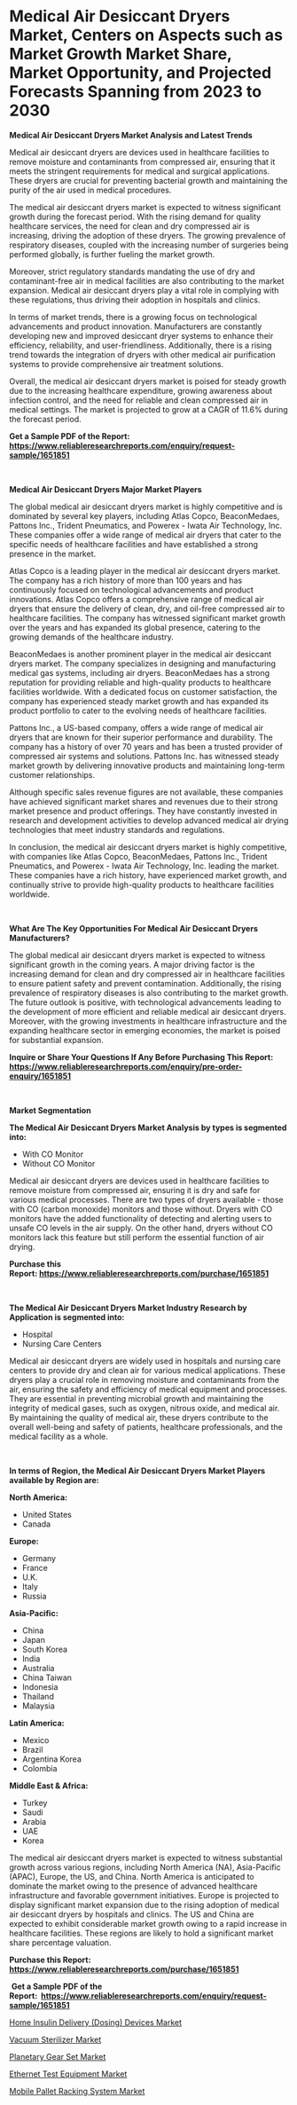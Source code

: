 <p><h1>Medical Air Desiccant Dryers Market, Centers on Aspects such as Market Growth Market Share, Market Opportunity, and Projected Forecasts Spanning from 2023 to 2030</h1></p><p><strong>Medical Air Desiccant Dryers Market Analysis and Latest Trends</strong></p>
<p><p>Medical air desiccant dryers are devices used in healthcare facilities to remove moisture and contaminants from compressed air, ensuring that it meets the stringent requirements for medical and surgical applications. These dryers are crucial for preventing bacterial growth and maintaining the purity of the air used in medical procedures.</p><p>The medical air desiccant dryers market is expected to witness significant growth during the forecast period. With the rising demand for quality healthcare services, the need for clean and dry compressed air is increasing, driving the adoption of these dryers. The growing prevalence of respiratory diseases, coupled with the increasing number of surgeries being performed globally, is further fueling the market growth.</p><p>Moreover, strict regulatory standards mandating the use of dry and contaminant-free air in medical facilities are also contributing to the market expansion. Medical air desiccant dryers play a vital role in complying with these regulations, thus driving their adoption in hospitals and clinics.</p><p>In terms of market trends, there is a growing focus on technological advancements and product innovation. Manufacturers are constantly developing new and improved desiccant dryer systems to enhance their efficiency, reliability, and user-friendliness. Additionally, there is a rising trend towards the integration of dryers with other medical air purification systems to provide comprehensive air treatment solutions.</p><p>Overall, the medical air desiccant dryers market is poised for steady growth due to the increasing healthcare expenditure, growing awareness about infection control, and the need for reliable and clean compressed air in medical settings. The market is projected to grow at a CAGR of 11.6% during the forecast period.</p></p>
<p><strong>Get a Sample PDF of the Report:&nbsp; <a href="https://www.reliableresearchreports.com/enquiry/request-sample/1651851">https://www.reliableresearchreports.com/enquiry/request-sample/1651851</a></strong></p>
<p>&nbsp;</p>
<p><strong>Medical Air Desiccant Dryers Major Market Players</strong></p>
<p><p>The global medical air desiccant dryers market is highly competitive and is dominated by several key players, including Atlas Copco, BeaconMedaes, Pattons Inc., Trident Pneumatics, and Powerex - Iwata Air Technology, Inc. These companies offer a wide range of medical air dryers that cater to the specific needs of healthcare facilities and have established a strong presence in the market.</p><p>Atlas Copco is a leading player in the medical air desiccant dryers market. The company has a rich history of more than 100 years and has continuously focused on technological advancements and product innovations. Atlas Copco offers a comprehensive range of medical air dryers that ensure the delivery of clean, dry, and oil-free compressed air to healthcare facilities. The company has witnessed significant market growth over the years and has expanded its global presence, catering to the growing demands of the healthcare industry.</p><p>BeaconMedaes is another prominent player in the medical air desiccant dryers market. The company specializes in designing and manufacturing medical gas systems, including air dryers. BeaconMedaes has a strong reputation for providing reliable and high-quality products to healthcare facilities worldwide. With a dedicated focus on customer satisfaction, the company has experienced steady market growth and has expanded its product portfolio to cater to the evolving needs of healthcare facilities.</p><p>Pattons Inc., a US-based company, offers a wide range of medical air dryers that are known for their superior performance and durability. The company has a history of over 70 years and has been a trusted provider of compressed air systems and solutions. Pattons Inc. has witnessed steady market growth by delivering innovative products and maintaining long-term customer relationships.</p><p>Although specific sales revenue figures are not available, these companies have achieved significant market shares and revenues due to their strong market presence and product offerings. They have constantly invested in research and development activities to develop advanced medical air drying technologies that meet industry standards and regulations.</p><p>In conclusion, the medical air desiccant dryers market is highly competitive, with companies like Atlas Copco, BeaconMedaes, Pattons Inc., Trident Pneumatics, and Powerex - Iwata Air Technology, Inc. leading the market. These companies have a rich history, have experienced market growth, and continually strive to provide high-quality products to healthcare facilities worldwide.</p></p>
<p>&nbsp;</p>
<p><strong>What Are The Key Opportunities For Medical Air Desiccant Dryers Manufacturers?</strong></p>
<p><p>The global medical air desiccant dryers market is expected to witness significant growth in the coming years. A major driving factor is the increasing demand for clean and dry compressed air in healthcare facilities to ensure patient safety and prevent contamination. Additionally, the rising prevalence of respiratory diseases is also contributing to the market growth. The future outlook is positive, with technological advancements leading to the development of more efficient and reliable medical air desiccant dryers. Moreover, with the growing investments in healthcare infrastructure and the expanding healthcare sector in emerging economies, the market is poised for substantial expansion.</p></p>
<p><strong>Inquire or Share Your Questions If Any Before Purchasing This Report: <a href="https://www.reliableresearchreports.com/enquiry/pre-order-enquiry/1651851">https://www.reliableresearchreports.com/enquiry/pre-order-enquiry/1651851</a></strong></p>
<p>&nbsp;</p>
<p><strong>Market Segmentation</strong></p>
<p><strong>The Medical Air Desiccant Dryers Market Analysis by types is segmented into:</strong></p>
<p><ul><li>With CO Monitor</li><li>Without CO Monitor</li></ul></p>
<p><p>Medical air desiccant dryers are devices used in healthcare facilities to remove moisture from compressed air, ensuring it is dry and safe for various medical processes. There are two types of dryers available - those with CO (carbon monoxide) monitors and those without. Dryers with CO monitors have the added functionality of detecting and alerting users to unsafe CO levels in the air supply. On the other hand, dryers without CO monitors lack this feature but still perform the essential function of air drying.</p></p>
<p><strong>Purchase this Report:&nbsp;<a href="https://www.reliableresearchreports.com/purchase/1651851">https://www.reliableresearchreports.com/purchase/1651851</a></strong></p>
<p>&nbsp;</p>
<p><strong>The Medical Air Desiccant Dryers Market Industry Research by Application is segmented into:</strong></p>
<p><ul><li>Hospital</li><li>Nursing Care Centers</li></ul></p>
<p><p>Medical air desiccant dryers are widely used in hospitals and nursing care centers to provide dry and clean air for various medical applications. These dryers play a crucial role in removing moisture and contaminants from the air, ensuring the safety and efficiency of medical equipment and processes. They are essential in preventing microbial growth and maintaining the integrity of medical gases, such as oxygen, nitrous oxide, and medical air. By maintaining the quality of medical air, these dryers contribute to the overall well-being and safety of patients, healthcare professionals, and the medical facility as a whole.</p></p>
<p>&nbsp;</p>
<p><strong>In terms of Region, the Medical Air Desiccant Dryers Market Players available by Region are:</strong></p>
<p>
    <p> <strong> North America: </strong>
        <ul>
            <li>United States</li>
            <li>Canada</li>
        </ul>
        </p> 
    <p> <strong> Europe: </strong>
        <ul>
            <li>Germany</li>
            <li>France</li>
            <li>U.K.</li>
            <li>Italy</li>
            <li>Russia</li>
        </ul>
        </p> 
    <p> <strong> Asia-Pacific: </strong>
        <ul>
            <li>China</li>
            <li>Japan</li>
            <li>South Korea</li>
            <li>India</li>
            <li>Australia</li>
            <li>China Taiwan</li>
            <li>Indonesia</li>
            <li>Thailand</li>
            <li>Malaysia</li>
        </ul>
        </p> 
    <p> <strong> Latin America: </strong>
        <ul>
            <li>Mexico</li>
            <li>Brazil</li>
            <li>Argentina Korea</li>
            <li>Colombia</li>
        </ul>
        </p> 
    <p> <strong> Middle East & Africa: </strong>
        <ul>
            <li>Turkey</li>
            <li>Saudi</li>
            <li>Arabia</li>
            <li>UAE</li>
            <li>Korea</li>
        </ul>
    </p>
    </p>
<p><p>The medical air desiccant dryers market is expected to witness substantial growth across various regions, including North America (NA), Asia-Pacific (APAC), Europe, the US, and China. North America is anticipated to dominate the market owing to the presence of advanced healthcare infrastructure and favorable government initiatives. Europe is projected to display significant market expansion due to the rising adoption of medical air desiccant dryers by hospitals and clinics. The US and China are expected to exhibit considerable market growth owing to a rapid increase in healthcare facilities. These regions are likely to hold a significant market share percentage valuation.</p></p>
<p><strong>Purchase this Report: <a href="https://www.reliableresearchreports.com/purchase/1651851">https://www.reliableresearchreports.com/purchase/1651851</a></strong></p>
<p>&nbsp;<strong>Get a Sample PDF of the Report:&nbsp;&nbsp;<a href="https://www.reliableresearchreports.com/enquiry/request-sample/1651851">https://www.reliableresearchreports.com/enquiry/request-sample/1651851</a></strong></p>
<p><strong></strong></p>
<p><p><a href="https://github.com/ChiragRp1/Market-Research-Report-List-1/blob/main/home-insulin-delivery-dosing-devices-market.md">Home Insulin Delivery (Dosing) Devices Market</a></p><p><a href="https://www.linkedin.com/pulse/vacuum-sterilizer-market-share-amp-new-trends-analysis-report-luhee/">Vacuum Sterilizer Market</a></p><p><a href="https://www.linkedin.com/pulse/planetary-gear-set-market-insights-players-forecast-till-2030-zeuqe/">Planetary Gear Set Market</a></p><p><a href="https://medium.com/@norvalolson/ethernet-test-equipment-market-size-growth-forecast-2023-2030-f9833d93ba64">Ethernet Test Equipment Market</a></p><p><a href="https://medium.com/@santaraynor/mobile-pallet-racking-system-market-size-growth-forecast-2023-2030-ad147364fff1">Mobile Pallet Racking System Market</a></p></p>